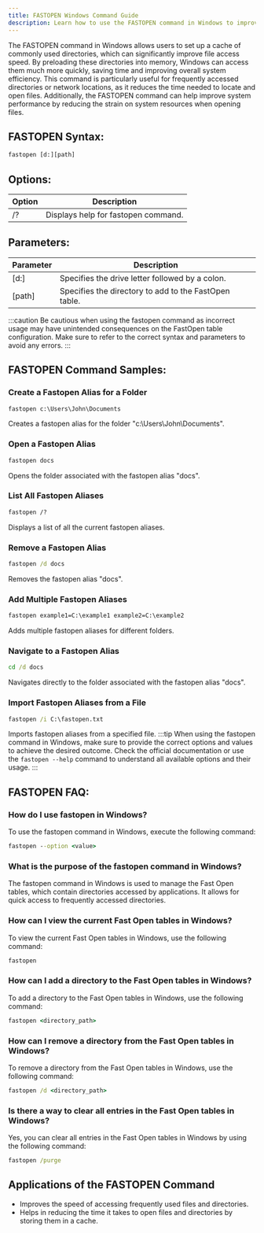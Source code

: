 ```yaml
---
title: FASTOPEN Windows Command Guide
description: Learn how to use the FASTOPEN command in Windows to improve file access speed and efficiency.
---
```


The FASTOPEN command in Windows allows users to set up a cache of commonly used directories, which can significantly improve file access speed. By preloading these directories into memory, Windows can access them much more quickly, saving time and improving overall system efficiency. This command is particularly useful for frequently accessed directories or network locations, as it reduces the time needed to locate and open files. Additionally, the FASTOPEN command can help improve system performance by reducing the strain on system resources when opening files.

## FASTOPEN Syntax:
```cmd
fastopen [d:][path]
```

## Options:
| Option | Description                                 |
|--------|---------------------------------------------|
| /?     | Displays help for fastopen command.          |

## Parameters:
| Parameter | Description                                |
|-----------|--------------------------------------------|
| [d:]      | Specifies the drive letter followed by a colon. |
| [path]    | Specifies the directory to add to the FastOpen table. |

:::caution
Be cautious when using the fastopen command as incorrect usage may have unintended consequences on the FastOpen table configuration. Make sure to refer to the correct syntax and parameters to avoid any errors.
:::
## FASTOPEN Command Samples:

### Create a Fastopen Alias for a Folder
```cmd
fastopen c:\Users\John\Documents
```
Creates a fastopen alias for the folder "c:\Users\John\Documents".

### Open a Fastopen Alias
```cmd
fastopen docs
```
Opens the folder associated with the fastopen alias "docs".

### List All Fastopen Aliases
```cmd
fastopen /?
```
Displays a list of all the current fastopen aliases.

### Remove a Fastopen Alias
```cmd
fastopen /d docs
```
Removes the fastopen alias "docs".

### Add Multiple Fastopen Aliases
```cmd
fastopen example1=C:\example1 example2=C:\example2
```
Adds multiple fastopen aliases for different folders.

### Navigate to a Fastopen Alias
```cmd
cd /d docs
```
Navigates directly to the folder associated with the fastopen alias "docs".

### Import Fastopen Aliases from a File
```cmd
fastopen /i C:\fastopen.txt
```
Imports fastopen aliases from a specified file.
:::tip
When using the fastopen command in Windows, make sure to provide the correct options and values to achieve the desired outcome. Check the official documentation or use the `fastopen --help` command to understand all available options and their usage.
:::

## FASTOPEN FAQ:
### How do I use fastopen in Windows?
To use the fastopen command in Windows, execute the following command:
```cmd
fastopen --option <value>
```

### What is the purpose of the fastopen command in Windows?
The fastopen command in Windows is used to manage the Fast Open tables, which contain directories accessed by applications. It allows for quick access to frequently accessed directories.

### How can I view the current Fast Open tables in Windows?
To view the current Fast Open tables in Windows, use the following command:
```cmd
fastopen
```

### How can I add a directory to the Fast Open tables in Windows?
To add a directory to the Fast Open tables in Windows, use the following command:
```cmd
fastopen <directory_path>
```

### How can I remove a directory from the Fast Open tables in Windows?
To remove a directory from the Fast Open tables in Windows, use the following command:
```cmd
fastopen /d <directory_path>
```

### Is there a way to clear all entries in the Fast Open tables in Windows?
Yes, you can clear all entries in the Fast Open tables in Windows by using the following command:
```cmd
fastopen /purge
```
## Applications of the FASTOPEN Command
- Improves the speed of accessing frequently used files and directories.  
- Helps in reducing the time it takes to open files and directories by storing them in a cache.